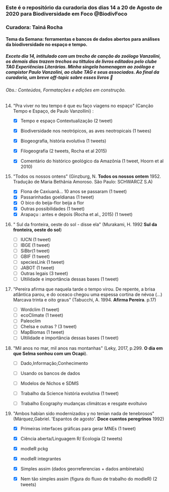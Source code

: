 ### Este é o repositório da curadoria dos dias 14 a 20 de Agosto de 2020 para Biodiversidade em Foco @BiodivFoco
### Curadora: Tainá Rocha
#### Tema da Semana: ferramentas e bancos de dados abertos para análises da biodiversidade no espaço e tempo. 
##### Exceto dia 14, intitulado com um trecho de canção do zoólogo Vanzolini, os demais dias trazem trechos ou títtulos de livros editados pelo clube TAG Experiências Literárias. Minha singela homenagem ao zoólogo e compistor Paulo Vanzolini, ao clube TAG e seus associados. Ao final da curadoria, um breve off-topic sobre esses livros :rose:

###### Obs.: Conteúdos, Formatações e edições em construção.

14. "Pra viver no teu tempo é que eu faço viagens no espaço" (Canção Tempo e Espaço, de Paulo Vanzollini) :
    
    - [x] Tempo e espaço Contextualização (2 tweet)  
    - [x] Biodiversidade nos neotrópicos, as aves neotropicais (1 twees)
    - [x] Biogeografia, história evolutiva (1 tweets)
    - [x] Filogeografia (2 tweets, Rocha et al 2015)
    - [x] Comentário do histórico geológico da Amazônia (1 tweet, Hoorn et al 2010)
    
    
15. "Todos os nossos ontens"  (Ginzburg, N. **Todos os nossos ontem** 1952. Tradução de Maria Bethânia Amoroso. São Paulo: SCHWARCZ S.A)
      
    - [x] Flona de Caxiuanã... 10 anos se passaram (1 tweet) 
    - [x] Passarinhadas goeldianas (1 tweet)
    - [x] O bico do beija-flor beija a flor  
    - [x] Outras possibilidades (1 tweet)
    - [x] Arapaçu : antes e depois (Rocha et al., 2015) (1 tweet) 
    
16. " Sul da fronteira, oeste do sol - disse ela"  (Murakami, H. 1992 **Sul da fronteira, oeste do sol**)
      
    - [ ] IUCN (1 tweet) 
    - [ ] IBGE (1 tweet)
    - [ ] SiBbr(1 tweet) 
    - [ ] GBIF (1 tweet)
    - [ ] speciesLink (1 tweet)
    - [ ] JABOT (1 tweet)
    - [ ] Outras legais (3 tweet)
    - [ ] Ultilidade e importância dessas bases (1 tweet) 
    
17. "Pereira afirma que naquela tarde o tempo virou. De repente, a brisa atlântica parou, e do oceaco chegou uma espessa cortina de névoa (...) Marcava trinta e oito graus"  (Tabucchi, A. 1994. **Afirma Pereira**. p.17)
      
    - [ ] Wordclim (1 tweet) 
    - [ ] ecoClimate (1 tweet)
    - [ ] Paleoclim  
    - [ ] Chelsa e outras ? (3 tweet)
    - [ ] MapBiomas (1 tweet)
    - [ ] Ultilidade e importância dessas bases (1 tweet)    

18. "Mil anos no mar, mil anos nas montanhas" (Leky, 2017, p.299. **O dia em que Selma sonhou com um Ocapi**). 
      
    - [ ] Dado,Informação,Conhecimento
    - [ ] Usando os bancos de dados
  
    - [ ] Modelos de Nichos e SDMS   
    - [ ] Trabalho da Science história evolutiva  (1 tweet)
    - [ ] Trabalho Ecography mudanças climátcas e resgate evoltuivo      

19. "Ambos habían sido modernizados y no tenían nada de tenebrosos" (Márquez,Gabriel. 'Espantos de agosto'. **Doce cuentos peregrinos** 1992)
      
    - [x] Primeiras interfaces gráficas para gerar MNEs (1 tweet) 
    - [x] Ciência aberta/Linguagem R/ Ecologia (2 tweets)
    - [x] modleR pckg
    - [x] modleR integrantes
    - [x] Simples assim (dados georreferencias + dados ambinetais)
    - [x] Nem tão simples assim (figura do fluxo de trabalho do modleR) (2 tweets)
      

